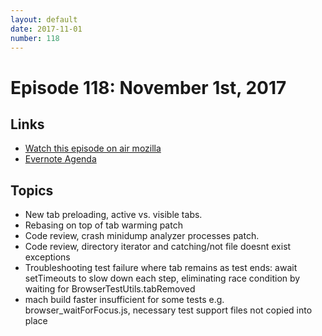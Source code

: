 ```yaml
---
layout: default
date: 2017-11-01
number: 118
---
```


# Episode 118: November 1st, 2017

## Links
* [Watch this episode on air mozilla](https://air.mozilla.org/the-joy-of-coding-episode-118/)
* [Evernote Agenda](https://www.evernote.com/l/AbIhfnu5uX9GsqNIgPY6Nryl2lJrmKJ6RIA)

## Topics
* New tab preloading, active vs. visible tabs.
* Rebasing on top of tab warming patch
* Code review, crash minidump analyzer processes patch.
* Code review, directory iterator and catching/not file doesnt exist exceptions
* Troubleshooting test failure where tab remains as test ends: await setTimeouts to slow down each step, eliminating race condition by waiting for BrowserTestUtils.tabRemoved
* mach build faster insufficient for some tests e.g. browser_waitForFocus.js, necessary test support files not copied into place



